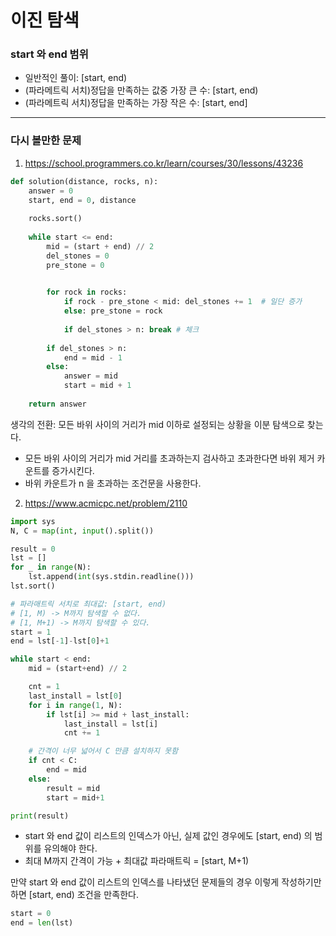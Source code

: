 # 이진 탐색

### start 와 end 범위
- 일반적인 풀이:	[start, end)
- (파라메트릭 서치)정답을 만족하는 값중 가장 큰 수:	[start, end)
- (파라메트릭 서치)정답을 만족하는 가장 작은 수:	[start, end]

---
### 다시 볼만한 문제
1. https://school.programmers.co.kr/learn/courses/30/lessons/43236
```python
def solution(distance, rocks, n):
    answer = 0
    start, end = 0, distance
    
    rocks.sort()
    
    while start <= end: 
        mid = (start + end) // 2
        del_stones = 0
        pre_stone = 0

      
        for rock in rocks:
            if rock - pre_stone < mid: del_stones += 1  # 일단 증가
            else: pre_stone = rock
                
            if del_stones > n: break # 체크
                
        if del_stones > n: 
            end = mid - 1
        else:
            answer = mid
            start = mid + 1
            
    return answer
```
생각의 전환: 모든 바위 사이의 거리가 mid 이하로 설정되는 상황을 이분 탐색으로 찾는다.
- 모든 바위 사이의 거리가 mid 거리를 초과하는지 검사하고 초과한다면 바위 제거 카운트를 증가시킨다.
- 바위 카운트가 n 을 초과하는 조건문을 사용한다. 


2. https://www.acmicpc.net/problem/2110
```python
import sys
N, C = map(int, input().split())

result = 0
lst = []
for _ in range(N):
    lst.append(int(sys.stdin.readline()))
lst.sort()

# 파라매트릭 서치로 최대값: [start, end)
# [1, M) -> M까지 탐색할 수 없다.
# [1, M+1) -> M까지 탐색할 수 있다.
start = 1
end = lst[-1]-lst[0]+1

while start < end:
    mid = (start+end) // 2

    cnt = 1
    last_install = lst[0]
    for i in range(1, N):
        if lst[i] >= mid + last_install:
            last_install = lst[i]
            cnt += 1

    # 간격이 너무 넓어서 C 만큼 설치하지 못함
    if cnt < C:
        end = mid
    else:
        result = mid
        start = mid+1

print(result)
```
- start 와 end 값이 리스트의 인덱스가 아닌, 실제 값인 경우에도 [start, end) 의 범위를 유의해야 한다. 
- 최대 M까지 간격이 가능 + 최대값 파라매트릭 = [start, M+1)

만약 start 와 end 값이 리스트의 인덱스를 나타냈던 문제들의 경우 이렇게 작성하기만 하면 [start, end) 조건을 만족한다.
```python
start = 0
end = len(lst)
```




